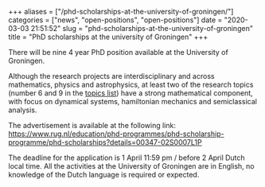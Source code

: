 +++
aliases = ["/phd-scholarships-at-the-university-of-groningen/"]
categories = ["news", "open-positions", "open-positions"]
date = "2020-03-03 21:51:52"
slug = "phd-scholarships-at-the-university-of-groningen"
title = "PhD scholarships at the university of Groningen"
+++

There will be nine 4 year PhD position available at the University of
Groningen.

Although the research projects are interdisciplinary and across
mathematics, physics and astrophysics, at least two of the research
topics (number 6 and 9 in the [topics
list](https://www.rug.nl/research/fse/themes/supervisors/fundamentals-of-the-universe-research-topics.pdf))
have a strong mathematical component, with focus on dynamical systems,
hamiltonian mechanics and semiclassical analysis.

The advertisement is available at the following link:
<https://www.rug.nl/education/phd-programmes/phd-scholarship-programme/phd-scholarships?details=00347-02S0007L1P>

The deadline for the application is 1 April 11:59 pm / before 2 April
Dutch local time. All the activities at the University of Groningen are
in English, no knowledge of the Dutch language is required or expected.
